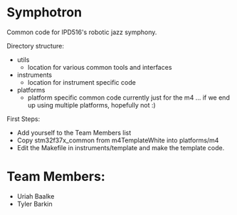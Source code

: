 Symphotron
==========

Common code for IPD516's robotic jazz symphony.

Directory structure:
* utils
  * location for various common tools and interfaces
* instruments
  * location for instrument specific code
* platforms 
  * platform specific common code currently just for the m4 ... if we end up using multiple platforms, hopefully not :)

First Steps:
* Add yourself to the Team Members list 
* Copy stm32f37x_common from m4TemplateWhite into platforms/m4
* Edit the Makefile in instruments/template and make the template code. 

Team Members:
============
* Uriah Baalke 
* Tyler Barkin







